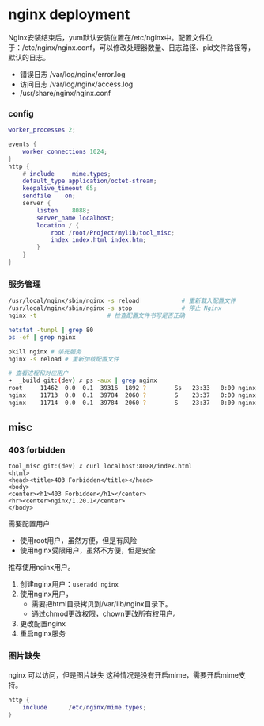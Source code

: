 # nginx deployment

Nginx安装结束后，yum默认安装位置在/etc/nginx中。配置文件位于：/etc/nginx/nginx.conf，可以修改处理器数量、日志路径、pid文件路径等，默认的日志。

- 错误日志 /var/log/nginx/error.log
- 访问日志 /var/log/nginx/access.log
- /usr/share/nginx/nginx.conf

### config

``` lua
worker_processes 2;

events {
    worker_connections 1024;
}
http {
    # include     mime.types;
    default_type application/octet-stream;
    keepalive_timeout 65;
    sendfile    on;
    server {
        listen    8088;
        server_name localhost;
        location / {
            root /root/Project/mylib/tool_misc;
            index index.html index.htm;
        }
    }
}
```

### 服务管理

``` bash
/usr/local/nginx/sbin/nginx -s reload            # 重新载入配置文件
/usr/local/nginx/sbin/nginx -s stop              # 停止 Nginx
nginx -t                    # 检查配置文件书写是否正确

netstat -tunpl | grep 80
ps -ef | grep nginx

pkill nginx # 杀死服务
nginx -s reload # 重新加载配置文件
```


``` bash
# 查看进程和对应用户
➜  _build git:(dev) ✗ ps -aux | grep nginx           
root     11462  0.0  0.1  39316  1892 ?        Ss   23:33   0:00 nginx: master process nginx -c nginx.conf
nginx    11713  0.0  0.1  39784  2060 ?        S    23:37   0:00 nginx: worker process
nginx    11714  0.0  0.1  39784  2060 ?        S    23:37   0:00 nginx: worker process
```

## misc
### 403 forbidden
```
tool_misc git:(dev) ✗ curl localhost:8088/index.html
<html>
<head><title>403 Forbidden</title></head>
<body>
<center><h1>403 Forbidden</h1></center>
<hr><center>nginx/1.20.1</center>
</body>
```

需要配置用户
- 使用root用户，虽然方便，但是有风险
- 使用nginx受限用户，虽然不方便，但是安全

推荐使用nginx用户。

1. 创建nginx用户：`useradd nginx` 
2. 使用nginx用户，
    - 需要把html目录拷贝到/var/lib/nginx目录下。
    - 通过chmod更改权限，chown更改所有权用户。
4. 更改配置nginx
5. 重启nginx服务

### 图片缺失
nginx 可以访问，但是图片缺失
这种情况是没有开启mime，需要开启mime支持。

``` lua
http {
    include      /etc/nginx/mime.types;
}
```